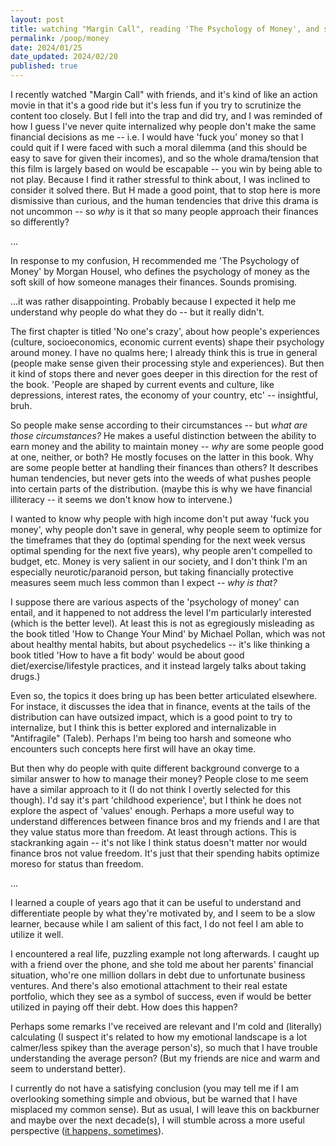 ```yaml
---
layout: post
title: watching "Margin Call", reading 'The Psychology of Money', and still not understanding
permalink: /poop/money
date: 2024/01/25
date_updated: 2024/02/20
published: true
---
```



I recently watched "Margin Call" with friends, and it's kind of like an action movie in that it's a good ride but it's less fun if you try to scrutinize the content too closely. But I fell into the trap and did try, and I was reminded of how I guess I've never quite internalized why people don't make the same financial decisions as me -- i.e. I would have 'fuck you' money so that I could quit if I were faced with such a moral dilemma (and this should be easy to save for given their incomes), and so the whole drama/tension that this film is largely based on would be escapable -- you win by being able to not play. Because I find it rather stressful to think about, I was inclined to consider it solved there. But H made a good point, that to stop here is more dismissive than curious, and the human tendencies that drive this drama is not uncommon -- so _why_ is it that so many people approach their finances so differently?

...

In response to my confusion, H recommended me 'The Psychology of Money' by Morgan Housel, who defines the psychology of money as the soft skill of how someone manages their finances. Sounds promising. 

...it was rather disappointing. Probably because I expected it help me understand why people do what they do -- but it really didn't.

The first chapter is titled 'No one's crazy', about how people's experiences (culture, socioeconomics, economic current events) shape their psychology around money. I have no qualms here; I already think this is true in general (people make sense given their processing style and experiences). But then it kind of stops there and never goes deeper in this direction for the rest of the book. 'People are shaped by current events and culture, like depressions, interest rates, the economy of your country, etc' -- insightful, bruh. 

So people make sense according to their circumstances -- but _what are those circumstances?_ He makes a useful distinction between the ability to earn money and the ability to maintain money -- _why_ are some people good at one, neither, or both? He mostly focuses on the latter in this book.  Why are some people better at handling their finances than others? It describes human tendencies, but never gets into the weeds of what pushes people into certain parts of the distribution. (maybe this is why we have financial illiteracy -- it seems we don't know how to intervene.)

I wanted to know why people with high income don't put away 'fuck you money', why people don't save in general, why people seem to optimize for the timeframes that they do (optimal spending for the next week versus optimal spending for the next five years), why people aren't compelled to budget, etc. Money is very salient in our society, and I don't think I'm an especially neurotic/paranoid person, but taking financially protective measures seem much less common than I expect -- _why is that?_

I suppose there are various aspects of the 'psychology of money' can entail, and it happened to not address the level I'm particularly interested (which is the better level). At least this is not as egregiously misleading as the book titled 'How to Change Your Mind' by Michael Pollan, which was not about healthy mental habits, but about psychedelics -- it's like thinking a book titled 'How to have a fit body' would be about good diet/exercise/lifestyle practices, and it instead largely talks about taking drugs.)

Even so, the topics it does bring up has been better articulated elsewhere. For instace, it discusses the idea that in finance, events at the tails of the distribution can have outsized impact, which is a good point to try to internalize, but I think this is better explored and internalizable in "Antifragile" (Taleb). Perhaps I'm being too harsh and someone who encounters such concepts here first will have an okay time. 

But then why do people with quite different background converge to a similar answer to how to manage their money? People close to me seem have a similar approach to it (I do not think I overtly selected for this though). I'd say it's part 'childhood experience', but I think he does not explore the aspect of 'values' enough. Perhaps a more useful way to understand differences between finance bros and my friends and I are that they value status more than freedom. At least through actions. This is stackranking again -- it's not like I think status doesn't matter nor would finance bros not value freedom. It's just that their spending habits optimize moreso for status than freedom. 

...

I learned a couple of years ago that it can be useful to understand and differentiate people by what they're motivated by, and I seem to be a slow learner, because while I am salient of this fact, I do not feel I am able to utilize it well. 

I encountered a real life, puzzling example not long afterwards. I caught up with a friend over the phone, and she told me about her parents' financial situation, who're one million dollars in debt due to unfortunate business ventures. And there's also emotional attachment to their real estate portfolio, which they see as a symbol of success, even if would be better utilized in paying off their debt. How does this happen?

Perhaps some remarks I've received are relevant and I'm cold and (literally) calculating (I suspect it's related to how my emotional landscape is a lot calmer/less spikey than the average person's), so much that I have trouble understanding the average person? (But my friends are nice and warm and seem to understand better).

I currently do not have a satisfying conclusion (you may tell me if I am overlooking something simple and obvious, but be warned that I have misplaced my common sense). But as usual, I will leave this on backburner and maybe over the next decade(s), I will stumble across a more useful perspective ([it happens, sometimes](dll110.github/poop/god)). 



